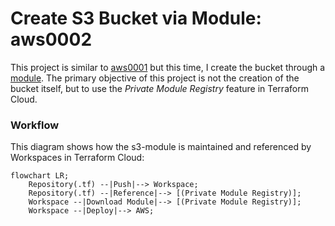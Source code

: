 # Create S3 Bucket via Module: aws0002
This project is similar to [aws0001](../aws0001/) but this time, I create the bucket through a [module](https://github.com/carlos-castillo-a/s3-module). The primary objective of this project is not the creation of the bucket itself, but to use the _Private Module Registry_ feature in Terraform Cloud.

### Workflow
This diagram shows how the s3-module is maintained and referenced by Workspaces in Terraform Cloud:

```mermaid
flowchart LR;
    Repository(.tf) --|Push|--> Workspace;
    Repository(.tf) --|Reference|--> [(Private Module Registry)];
    Workspace --|Download Module|--> [(Private Module Registry)];
    Workspace --|Deploy|--> AWS;
```